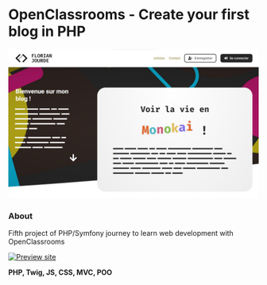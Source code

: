 # OpenClassrooms - Create your first blog in PHP

![OpenClassrooms banneer](./public/ressources/images/readme-header.jpg)

### About

Fifth project of PHP/Symfony journey to learn web development with OpenClassrooms

[![Preview site](https://img.shields.io/badge/Preview%20site--89bf54?style=for-the-badge&logo=InternetExplorer&logoColor=white)](https://florianjourde.com/)

**PHP, Twig, JS, CSS, MVC, POO**